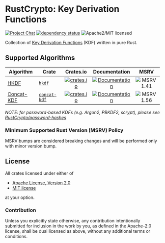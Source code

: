 # RustCrypto: Key Derivation Functions

[![Project Chat][chat-image]][chat-link] [![dependency status][deps-image]][deps-link] ![Apache2/MIT licensed][license-image]

Collection of [Key Derivation Functions][KDF] (KDF) written in pure Rust.

## Supported Algorithms

| Algorithm    | Crate          |                                              Crates.io                                              |                                    Documentation                                     |          MSRV           |
|--------------|----------------|:---------------------------------------------------------------------------------------------------:|:------------------------------------------------------------------------------------:|:-----------------------:|
| [HKDF]       | [`hkdf`]       |       [![crates.io](https://img.shields.io/crates/v/hkdf.svg)](https://crates.io/crates/hkdf)       |       [![Documentation](https://docs.rs/hkdf/badge.svg)](https://docs.rs/hkdf)       | ![MSRV 1.41][msrv-1.72] |
| [Concat-KDF] | [`concat-kdf`] | [![crates.io](https://img.shields.io/crates/v/concat-kdf.svg)](https://crates.io/crates/concat-kdf) | [![Documentation](https://docs.rs/concat-kdf/badge.svg)](https://docs.rs/concat-kdf) | ![MSRV 1.56][msrv-1.72] |

*NOTE: for password-based KDFs (e.g. Argon2, PBKDF2, scrypt), please see [RustCrypto/password-hashes]*

### Minimum Supported Rust Version (MSRV) Policy

MSRV bumps are considered breaking changes and will be performed only with minor version bump.

## License

All crates licensed under either of

 * [Apache License, Version 2.0](http://www.apache.org/licenses/LICENSE-2.0)
 * [MIT license](http://opensource.org/licenses/MIT)

at your option.

### Contribution

Unless you explicitly state otherwise, any contribution intentionally submitted for inclusion in the work by you, as defined in the Apache-2.0 license, shall be dual licensed as above, without any additional terms or conditions.

[//]: # (badges)

[chat-image]: https://img.shields.io/badge/zulip-join_chat-blue.svg
[chat-link]: https://rustcrypto.zulipchat.com/#narrow/stream/260043-KDFs
[license-image]: https://img.shields.io/badge/license-Apache2.0/MIT-blue.svg
[deps-image]: https://deps.rs/repo/github/RustCrypto/KDFs/status.svg
[deps-link]: https://deps.rs/repo/github/RustCrypto/KDFs
[msrv-1.72]: https://img.shields.io/badge/rustc-1.72+-blue.svg

[//]: # (crates)

[`hkdf`]: ./hkdf
[`concat-kdf`]: ./concat-kdf

[//]: # (algorithms)

[KDF]: https://en.wikipedia.org/wiki/Key_derivation_function
[HKDF]: https://en.wikipedia.org/wiki/HKDF
[Concat-KDF]: https://nvlpubs.nist.gov/nistpubs/Legacy/SP/nistspecialpublication800-56ar.pdf
[RustCrypto/password-hashes]: https://github.com/RustCrypto/password-hashes
